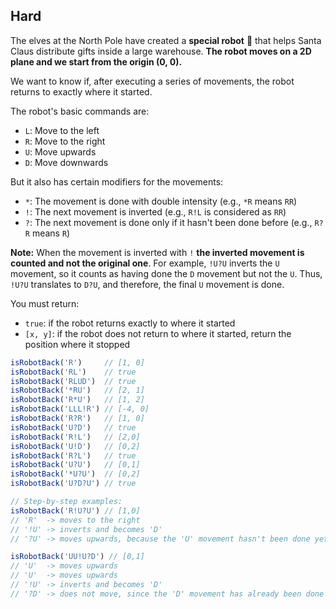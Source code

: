 ## Hard

The elves at the North Pole have created a **special robot** 🤖 that helps Santa Claus distribute gifts inside a large warehouse. **The robot moves on a 2D plane and we start from the origin (0, 0).**

We want to know if, after executing a series of movements, the robot returns to exactly where it started.

The robot's basic commands are:

- `L`: Move to the left
- `R`: Move to the right
- `U`: Move upwards
- `D`: Move downwards

But it also has certain modifiers for the movements:

- `*`: The movement is done with double intensity (e.g., `*R` means `RR`)
- `!`: The next movement is inverted (e.g., `R!L` is considered as `RR`)
- `?`: The next movement is done only if it hasn't been done before (e.g., `R?R` means `R`)

**Note:** When the movement is inverted with `!` **the inverted movement is counted and not the original one**. For example, `!U?U` inverts the `U` movement, so it counts as having done the `D` movement but not the `U`. Thus, `!U?U` translates to `D?U`, and therefore, the final `U` movement is done.

You must return:

- `true`: if the robot returns exactly to where it started
- `[x, y]`: if the robot does not return to where it started, return the position where it stopped

```js
isRobotBack('R')     // [1, 0]
isRobotBack('RL')    // true
isRobotBack('RLUD')  // true
isRobotBack('*RU')   // [2, 1]
isRobotBack('R*U')   // [1, 2]
isRobotBack('LLL!R') // [-4, 0]
isRobotBack('R?R')   // [1, 0]
isRobotBack('U?D')   // true
isRobotBack('R!L')   // [2,0]
isRobotBack('U!D')   // [0,2]
isRobotBack('R?L')   // true
isRobotBack('U?U')   // [0,1]
isRobotBack('*U?U')  // [0,2]
isRobotBack('U?D?U') // true

// Step-by-step examples:
isRobotBack('R!U?U') // [1,0]
// 'R'  -> moves to the right 
// '!U' -> inverts and becomes 'D'
// '?U' -> moves upwards, because the 'U' movement hasn't been done yet

isRobotBack('UU!U?D') // [0,1]
// 'U'  -> moves upwards
// 'U'  -> moves upwards
// '!U' -> inverts and becomes 'D'
// '?D' -> does not move, since the 'D' movement has already been done
```
